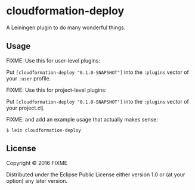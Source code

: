 # cloudformation-deploy

A Leiningen plugin to do many wonderful things.

## Usage

FIXME: Use this for user-level plugins:

Put `[cloudformation-deploy "0.1.0-SNAPSHOT"]` into the `:plugins` vector of your `:user`
profile.

FIXME: Use this for project-level plugins:

Put `[cloudformation-deploy "0.1.0-SNAPSHOT"]` into the `:plugins` vector of your project.clj.

FIXME: and add an example usage that actually makes sense:

    $ lein cloudformation-deploy

## License

Copyright © 2016 FIXME

Distributed under the Eclipse Public License either version 1.0 or (at
your option) any later version.
